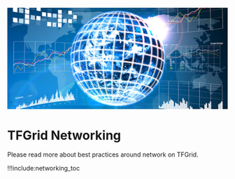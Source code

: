 ![](img/network_intro.png)

# TFGrid Networking

Please read more about best practices around network on TFGrid.

!!!include:networking_toc

